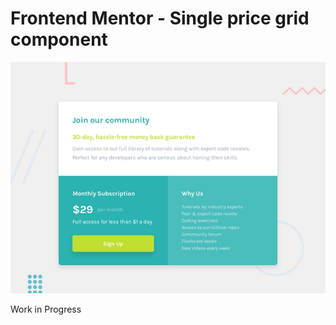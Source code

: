 # Frontend Mentor - Single price grid component

![Design preview for the Single price grid component coding challenge](./design/desktop-preview.jpg)

Work in Progress